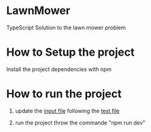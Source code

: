 # LawnMower
TypeScript Solution to the lawn mower problem


# How to Setup the project 

Install the project dependencies with npm 

# How to run the project

1. update the [input file](https://github.com/achrefsaadouni/LawnMower/blob/main/files/input.txt) following the [test file](https://github.com/achrefsaadouni/LawnMower/blob/main/docs/CS%20Technical%20Test%20(TAG).pdf)

2. run the project throw the commande "npm run dev"
